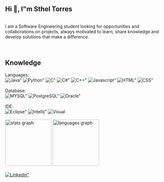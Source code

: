 ## Hi 👋, I"m Sthel Torres
<br>
I am a Software Engineering student looking for opportunities and collaborations on projects, always motivated to learn, share knowledge and develop solutions that make a difference.
<br>
<br>
<br>
<h2>Knowledge</h2>
Languages:
<br>
<div style="`display: inline_block">
  <img  alt=Java" src="https://img.shields.io/badge/Java-ED8B00?style=for-the-badge&logo=openjdk&logoColor=white" />
  <img  alt=Python" src="https://img.shields.io/badge/Python-14354C?style=for-the-badge&logo=python&logoColor=white)" />
   <img  alt=C" src="https://img.shields.io/badge/C-00599C?style=for-the-badge&logo=c&logoColor=white)" />
  <img  alt=C#" src="https://img.shields.io/badge/C%23-239120?style=for-the-badge&logo=c-sharp&logoColor=white" />
  <img  alt=C++" src="https://img.shields.io/badge/C%2B%2B-00599C?style=for-the-badge&logo=c%2B%2B&logoColor=white" />
  <img  alt=Javascript" src="https://img.shields.io/badge/JavaScript-F7DF1E?style=for-the-badge&logo=javascript&logoColor=black" />
  <img  alt=HTML" src="https://img.shields.io/badge/HTML5-E34F26?style=for-the-badge&logo=html5&logoColor=white" />
  <img  alt=CSS" src="https://img.shields.io/badge/CSS3-1572B6?style=for-the-badge&logo=css3&logoColor=white" />
</div>
<br>
Database:
<br>
<div style="`display: inline_block">
  <img  alt=MYSQL" src="https://img.shields.io/badge/MySQL-005C84?style=for-the-badge&logo=mysql&logoColor=white" />
  <img  alt=PostgreSQL" src="https://img.shields.io/badge/PostgreSQL-316192?style=for-the-badge&logo=postgresql&logoColor=white" />
  <img  alt=Oracle" src="https://img.shields.io/badge/Oracle-F80000?style=for-the-badge&logo=Oracle&logoColor=white" />
</div>
<br>
IDE:
<br>
<div style="`display: inline_block">
  <img  alt=Eclipse" src="https://img.shields.io/badge/Eclipse-2C2255?style=for-the-badge&logo=eclipse&logoColor=white" />
  <img  alt=Intellij" src="https://img.shields.io/badge/IntelliJ_IDEA-000000.svg?style=for-the-badge&logo=intellij-idea&logoColor=white" />
  <img  alt=Visual Studio Code" src="https://img.shields.io/badge/Visual_Studio_Code-0078D4?style=for-the-badge&logo=visual%20studio%20code&logoColor=white" />
</div>
<br>
<div align="left">
  <img src="https://github-readme-stats.vercel.app/api?username=SthelTorres&hide_title=false&hide_rank=true&show_icons=true&include_all_commits=true&count_private=true&disable_animations=false&theme=dracula&locale=en&hide_border=false" height="150" alt="stats graph"  />
  <img src="https://github-readme-stats.vercel.app/api/top-langs?username=Mamn11&locale=en&hide_title=false&layout=compact&card_width=320&langs_count=5&theme=dracula&hide_border=false" height="150" alt="languages graph"  />
</div>
<br>
<div style="`display: inline_block">
  <a href="https://www.linkedin.com/in/sthel-torres-bab840287/" target="_blank">
  <img  alt=Linkedin" src="https://img.shields.io/badge/LinkedIn-0077B5?style=for-the-badge&logo=linkedin&logoColor=white" />
  </a>
</div>



